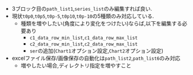 - 3ブロック目の`path_list1`,`series_list`のみ編集すれば良い.
- 現状`t0p0`,`t0p5`,`t0p-5`,`t0p10`,`t0p-10`の5種類のみ対応している.
  - 種類を増やしたい(角度により変化をつけたい)ならば,以下を編集する必要あり
    - `c1_data_row_min_list`,`c1_data_row_max_list`
    - `c2_data_row_min_list`,`c2_data_row_max_list`
    - `ser`の追加(`Chart1`オプション設定,`Chart2`オプション設定)
- excelファイル保存/画像保存の自動化は`path_list2`,`path_list6`のみ対応
  - 増やしたい場合,ディレクトリ指定を増やすこと